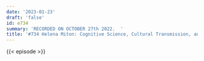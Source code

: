 ```yaml
---
date: '2023-01-23'
draft: 'false'
id: e734
summary: 'RECORDED ON OCTOBER 27th 2022.  '
title: '#734 Helena Miton: Cognitive Science, Cultural Transmission, and Tacit Knowledge'
---
```

{{< episode >}}
